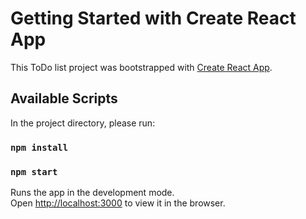 # Getting Started with Create React App

This ToDo list project was bootstrapped with [Create React App](https://github.com/facebook/create-react-app).

## Available Scripts

In the project directory, please run:

### `npm install`
### `npm start`

Runs the app in the development mode.\
Open [http://localhost:3000](http://localhost:3000) to view it in the browser.


